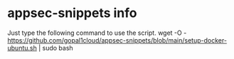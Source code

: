 # appsec-snippets info

Just type the following command to use the script.
wget -O - https://github.com/gopal1cloud/appsec-snippets/blob/main/setup-docker-ubuntu.sh | sudo bash




